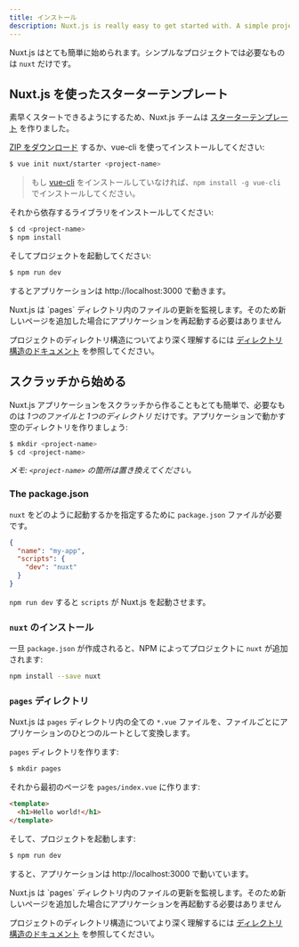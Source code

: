 ```yaml
---
title: インストール
description: Nuxt.js is really easy to get started with. A simple project only need the `nuxt` dependency.
---
```


<!-- title: Installation -->
<!-- description: Nuxt.js is really easy to get started with. A simple project only need the `nuxt` dependency. -->

<!-- \> Nuxt.js is really easy to get started with. A simple project only need the `nuxt` dependency. -->

Nuxt.js はとても簡単に始められます。シンプルなプロジェクトでは必要なものは `nuxt` だけです。

<!-- ## Using Nuxt.js starter template -->

## Nuxt.js を使ったスターターテンプレート

<!-- To start quickly, the Nuxt.js team has created a [starter template](https://github.com/nuxt/starter). -->

素早くスタートできるようにするため、Nuxt.js チームは [スターターテンプレート](https://github.com/nuxt/starter) を作りました。

<!-- [Download the .zip](https://github.com/nuxt/starter/archive/source.zip) starter template or install it with vue-cli: -->

[ZIP をダウンロード](https://github.com/nuxt/starter/archive/source.zip) するか、vue-cli を使ってインストールしてください:

```bash
$ vue init nuxt/starter <project-name>
```

<!-- \> If [vue-cli](https://github.com/vuejs/vue-cli) is not installed, please install it with `npm install -g vue-cli` -->

> もし [vue-cli](https://github.com/vuejs/vue-cli) をインストールしていなければ、`npm install -g vue-cli` でインストールしてください。

<!-- then install the dependencies: -->

それから依存するライブラリをインストールしてください:

```bash
$ cd <project-name>
$ npm install
```

<!-- and launch the project with: -->

そしてプロジェクトを起動してください:

```bash
$ npm run dev
```

<!-- The application is now running on http://localhost:3000 -->

するとアプリケーションは http://localhost:3000 で動きます。

<!-- <p class="Alert">Nuxt.js will listen on the files changes inside the `pages` directory, so no need to restart the application when adding new pages</p> -->

<p class="Alert">Nuxt.js は `pages` ディレクトリ内のファイルの更新を監視します。そのため新しいページを追加した場合にアプリケーションを再起動する必要はありません</p>

<!-- To discover more about the directory structure of the project: [Directory Structure Documentation](/guide/directory-structure). -->

プロジェクトのディレクトリ構造についてより深く理解するには [ディレクトリ構造のドキュメント](/guide/directory-structure) を参照してください。

<!-- ## Starting from scratch -->

## スクラッチから始める

<!-- Creating a Nuxt.js application from scratch is also really easy, it only needs *1 file and 1 directory*. Let's create an empty directory to start working on the application: -->

Nuxt.js アプリケーションをスクラッチから作ることもとても簡単で、必要なものは *1つのファイルと 1つのディレクトリ* だけです。アプリケーションで動かす空のディレクトリを作りましょう:

```bash
$ mkdir <project-name>
$ cd <project-name>
```

<!-- *Info: replace project-name by the name of the project.* -->

*メモ: `<project-name>` の箇所は置き換えてください。*

### The package.json

<!-- The project needs a `package.json` file to specify how to start `nuxt`: -->

`nuxt` をどのように起動するかを指定するために `package.json` ファイルが必要です。

```json
{
  "name": "my-app",
  "scripts": {
    "dev": "nuxt"
  }
}
```

<!-- `scripts` will launch Nuxt.js via `npm run dev`. -->

`npm run dev` すると `scripts` が Nuxt.js を起動させます。

<!-- ### Installing `nuxt` -->

### `nuxt` のインストール

<!-- Once the `package.json` has been created, add `nuxt` to the project via NPM: -->

一旦 `package.json` が作成されると、NPM によってプロジェクトに `nuxt` が追加されます:

```bash
npm install --save nuxt
```

<!-- ### The `pages` directory -->

### `pages` ディレクトリ

<!-- Nuxt.js will transform every `*.vue` file inside the `pages` directory as a route for the application. -->

Nuxt.js は `pages` ディレクトリ内の全ての `*.vue` ファイルを、ファイルごとにアプリケーションのひとつのルートとして変換します。

<!-- Create the `pages` directory: -->

`pages` ディレクトリを作ります:

```bash
$ mkdir pages
```

<!-- then create the first page in `pages/index.vue`: -->

それから最初のページを `pages/index.vue` に作ります:

```html
<template>
  <h1>Hello world!</h1>
</template>
```

<!-- and launch the project with: -->

そして、プロジェクトを起動します:

```bash
$ npm run dev
```

<!-- The application is now running on http://localhost:3000 -->

すると、アプリケーションは http://localhost:3000 で動いています。

<!-- <p class="Alert">Nuxt.js will listen on the files changes inside the `pages` directory, so no need to restart the application when adding new pages</p> -->

<p class="Alert">Nuxt.js は `pages` ディレクトリ内のファイルの更新を監視します。そのため新しいページを追加した場合にアプリケーションを再起動する必要はありません</p>

<!-- To discover more about the directory structure of the project: [Directory Structure Documentation](/guide/directory-structure). -->

プロジェクトのディレクトリ構造についてより深く理解するには [ディレクトリ構造のドキュメント](/guide/directory-structure) を参照してください。
